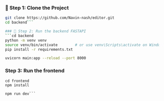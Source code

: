 ### 🔹 Step 1: Clone the Project

```bash
git clone https://github.com/Navin-nash/editor.git
cd backend```

### 🔹 Step 2: Run the backend FASTAPI
```cd backend
python -m venv venv
source venv/bin/activate        # or use venv\Scripts\activate on Windows
pip install -r requirements.txt

uvicorn main:app --reload --port 8000
```

### Step 3: Run the frontend
```
cd frontend
npm install

npm run dev```




